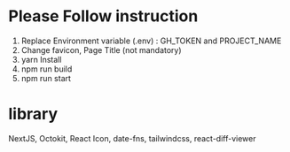 # Please Follow instruction

1. Replace Environment variable (.env) : GH_TOKEN and PROJECT_NAME
2. Change favicon, Page Title (not mandatory)
3. yarn Install
4. npm run build
5. npm run start

# library

NextJS, Octokit, React Icon, date-fns, tailwindcss, react-diff-viewer
